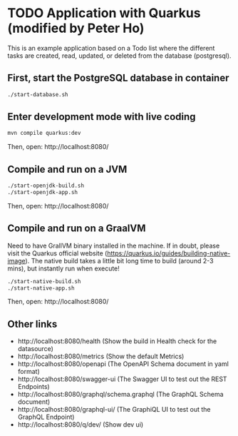# TODO Application with Quarkus (modified by Peter Ho)

This is an example application based on a Todo list where the different tasks are created, read, updated, or deleted from the database (postgresql).


## First, start the PostgreSQL database in container
```bash
./start-database.sh
```

## Enter development mode with live coding
```bash
mvn compile quarkus:dev
```
Then, open: http://localhost:8080/

## Compile and run on a JVM
```bash
./start-openjdk-build.sh
./start-openjdk-app.sh
```
Then, open: http://localhost:8080/

## Compile and run on a GraalVM
Need to have GrallVM binary installed in the machine. If in doubt, please visit the Quarkus official website (https://quarkus.io/guides/building-native-image). The native build takes a little bit long time to build (around 2-3 mins), but instantly run when execute!
```bash
./start-native-build.sh
./start-native-app.sh
```
Then, open: http://localhost:8080/

## Other links

- http://localhost:8080/health (Show the build in Health check for the datasource)
- http://localhost:8080/metrics (Show the default Metrics)
- http://localhost:8080/openapi (The OpenAPI Schema document in yaml format)
- http://localhost:8080/swagger-ui (The Swagger UI to test out the REST Endpoints)
- http://localhost:8080/graphql/schema.graphql (The GraphQL Schema document)
- http://localhost:8080/graphql-ui/ (The GraphiQL UI to test out the GraphQL Endpoint)
- http://localhost:8080/q/dev/ (Show dev ui)